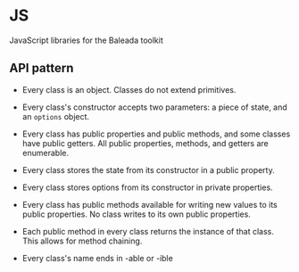 # JS

JavaScript libraries for the Baleada toolkit


## API pattern

- Every class is an object. Classes do not extend primitives. <!-- TODO: maybe they should -->
- Every class's constructor accepts two parameters: a piece of state, and an `options` object.
- Every class has public properties and public methods, and some classes have public getters. All public properties, methods, and getters are enumerable.
- Every class stores the state from its constructor in a public property.
- Every class stores options from its constructor in private properties.
- Every class has public methods available for writing new values to its public properties. No class writes to its own public properties.
- Each public method in every class returns the instance of that class. This allows for method chaining.

- Every class's name ends in -able or -ible
